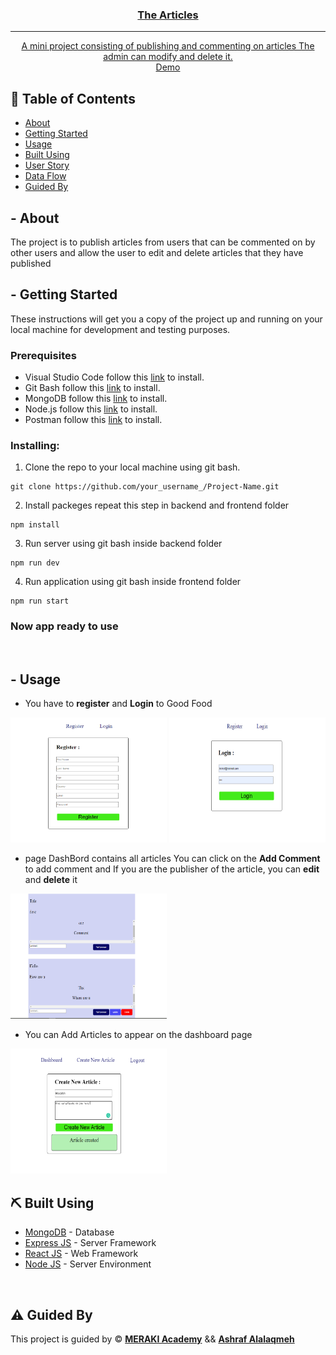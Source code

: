 <p align="center">
  <a href="" rel="noopener">

</p>

<h3 align="center">The Articles</h3>

---

<p align="center">A mini project consisting of publishing and commenting on articles
          The admin can modify and delete it. 
    <br> 
<a href=''>Demo</a>
    <br> 
</p>

## 📝 Table of Contents

- [About](#about)
- [Getting Started](#getting_started)
- [Usage](#usage)
- [Built Using](#built_using)
- [User Story](#user_story)
- [Data Flow](#data_flow)
- [Guided By](#guided_by)

## - About <a name = "about"></a>

The project is to publish articles from users that can be commented on by other users and allow the user to edit and delete articles that they have published




## - Getting Started <a name = "getting_started"></a>

These instructions will get you a copy of the project up and running on your local machine for development and testing purposes.

### Prerequisites

- Visual Studio Code follow this <a href='https://code.visualstudio.com/download'>link</a> to install.
- Git Bash follow this <a href='https://git-scm.com/downloads'>link</a> to install.
- MongoDB follow this <a href='https://www.mongodb.com/try/download/community2'>link</a> to install.
- Node.js follow this <a href='https://nodejs.org/en/download/'>link</a> to install.
- Postman follow this <a href='https://www.postman.com/downloads/'>link</a> to install.

### Installing:

1. Clone the repo to your local machine using git bash.

```
git clone https://github.com/your_username_/Project-Name.git
```

2. Install packeges repeat this step in backend and frontend folder

```
npm install
```

3. Run server using git bash inside backend folder

```
npm run dev
```

4. Run application using git bash inside frontend folder

```
npm run start
```

### Now app ready to use  

<br>


## - Usage <a name="usage"></a>




- You have to **register** and **Login** to Good Food
<img width=250px height=200px src="./frontend/public/Reg.png" alt="Project register">
<img width=250px height=200px src="./frontend/public/login.png" alt="Project Login">


- page DashBord contains all articles You can click on the **Add Comment** to add comment and If you are the publisher of the article, you can **edit** and **delete** it
<img width=250px height=200px src="./frontend/public/Dash.png" alt="Project Home">


- You can Add Articles to appear on the dashboard page
<img width=250px height=200px src="./frontend/public/createarticle.png" alt="Project Add Article">









## ⛏️ Built Using <a name = "built_using"></a>

- [MongoDB](https://www.mongodb.com/) - Database
- [Express JS](https://expressjs.com/) - Server Framework
- [React JS](https://https://reactjs.org/) - Web Framework
- [Node JS](https://nodejs.org/en/) - Server Environment

<br>







## ⚠️ Guided By <a name = "guided_by"></a>

This project is guided by ©️ **[MERAKI Academy](https://www.meraki-academy.org)** && **[Ashraf Alalaqmeh](https://ashrafalalaqmeh.vercel.app/#)**
